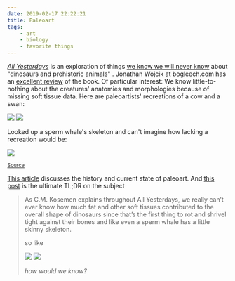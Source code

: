 ```yaml
---
date: 2019-02-17 22:22:21
title: Paleoart
tags:
    - art
    - biology
    - favorite things
---
```


[_All Yesterdays_](https://smile.amazon.com/All-Yesterdays-Speculative-Dinosaurs-Prehistoric-ebook/dp/B00A2VS55O) is an exploration of things [we know we will never know](https://www.theatlantic.com/politics/archive/2014/03/rumsfelds-knowns-and-unknowns-the-intellectual-history-of-a-quip/359719/) about "dinosaurs and prehistoric animals" . Jonathan Wojcik at bogleech.com has an [excellent review](http://bogleech.com/allyesterdays.html) of the book. Of particular interest: We know little-to-nothing about the creatures' anatomies and morphologies because of missing soft tissue data. Here are paleoartists' recreations of a cow and a swan:

![](/misc/a/all_yesterdays_cow.jpg)
![](/misc/a/all_yesterdays_swan.jpg)

Looked up a sperm whale's skeleton and can't imagine how lacking a recreation would be:

![](/misc/s/sperm-whale-skeleton-illustration_cAnastasiia-Polonet-Dreamstime.png)

<small>[Source](https://www.dolphinsafari.com/sperm-whales/)</small>

[This article](https://palaeo-electronica.org/content/pdfs/comment_palaeoart.pdf) discusses the history and current state of paleoart. And [this post](http://bogleech.tumblr.com/post/99186085698/as-cm-kosemen-explains-throughout-all) is the ultimate TL;DR on the subject

> As C.M. Kosemen explains throughout All Yesterdays, we really can’t ever know how much fat and other soft tissues contributed to the overall shape of dinosaurs since that’s the first thing to rot and shrivel tight against their bones and like even a sperm whale has a little skinny skeleton.
>
> so like
>
> ![](/misc/b/bogleech_one.jpg)
> ![](/misc/b/bogleech_two.png)
>
> _how would we know?_
